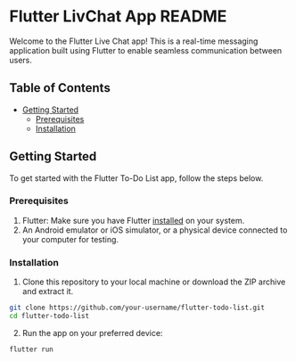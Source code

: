 # Flutter LivChat App README

Welcome to the Flutter Live Chat app! This is a real-time messaging application built using Flutter to enable seamless communication between users.

## Table of Contents

- [Getting Started](#getting-started)
  - [Prerequisites](#prerequisites)
  - [Installation](#installation)


## Getting Started

To get started with the Flutter To-Do List app, follow the steps below.

### Prerequisites

1. Flutter: Make sure you have Flutter [installed](https://flutter.dev/docs/get-started/install) on your system.
2. An Android emulator or iOS simulator, or a physical device connected to your computer for testing.

### Installation

1. Clone this repository to your local machine or download the ZIP archive and extract it.

```bash
git clone https://github.com/your-username/flutter-todo-list.git
cd flutter-todo-list
```

2. Run the app on your preferred device:

```bash
flutter run
```
